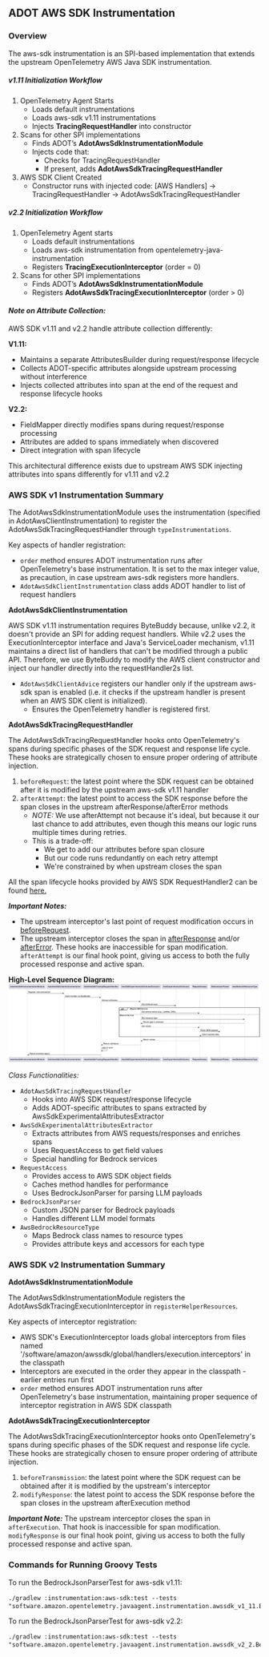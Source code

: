 ## ADOT AWS SDK Instrumentation

### Overview
The aws-sdk instrumentation is an SPI-based implementation that extends the upstream OpenTelemetry AWS Java SDK instrumentation.

##### _v1.11 Initialization Workflow_
1. OpenTelemetry Agent Starts 
    - Loads default instrumentations 
    - Loads aws-sdk v1.11 instrumentations
    - Injects **TracingRequestHandler** into constructor
2. Scans for other SPI implementations
    - Finds ADOT’s **AdotAwsSdkInstrumentationModule**
    - Injects code that:
      - Checks for TracingRequestHandler
      - If present, adds **AdotAwsSdkTracingRequestHandler**
3. AWS SDK Client Created 
   - Constructor runs with injected code:
      [AWS Handlers] → TracingRequestHandler → AdotAwsSdkTracingRequestHandler

##### _v2.2 Initialization Workflow_

1. OpenTelemetry Agent starts
   - Loads default instrumentations
   - Loads aws-sdk instrumentation from opentelemetry-java-instrumentation
   - Registers **TracingExecutionInterceptor** (order = 0)
2. Scans for other SPI implementations
   - Finds ADOT’s **AdotAwsSdkInstrumentationModule**
   - Registers **AdotAwsSdkTracingExecutionInterceptor** (order > 0)

#### _Note on Attribute Collection:_
AWS SDK v1.11 and v2.2 handle attribute collection differently:

**V1.11:**
- Maintains a separate AttributesBuilder during request/response lifecycle
- Collects ADOT-specific attributes alongside upstream processing without interference
- Injects collected attributes into span at the end of the request and response lifecycle hooks


**V2.2:**
- FieldMapper directly modifies spans during request/response processing
- Attributes are added to spans immediately when discovered
- Direct integration with span lifecycle

This architectural difference exists due to upstream AWS SDK injecting attributes into spans differently for v1.11 and v2.2
### AWS SDK v1 Instrumentation Summary
The AdotAwsSdkInstrumentationModule uses the instrumentation (specified in AdotAwsClientInstrumentation) to register the AdotAwsSdkTracingRequestHandler through `typeInstrumentations`.

Key aspects of handler registration:
- `order` method ensures ADOT instrumentation runs after OpenTelemetry's base instrumentation. It is set to the max integer value, as precaution, in case upstream aws-sdk registers more handlers.
- `AdotAwsSdkClientInstrumentation` class adds ADOT handler to list of request handlers

**AdotAwsSdkClientInstrumentation**

AWS SDK v1.11 instrumentation requires ByteBuddy because, unlike v2.2, it doesn't provide an SPI for adding request handlers. While v2.2 uses the ExecutionInterceptor interface and Java's ServiceLoader mechanism, v1.11 maintains a direct list of handlers that can't be modified through a public API. Therefore, we use ByteBuddy to modify the AWS client constructor and inject our handler directly into the requestHandler2s list.

  - `AdotAwsSdkClientAdvice` registers our handler only if the upstream aws-sdk span is enabled (i.e. it checks if the upstream handler is present when an AWS SDK client is
  initialized).
    - Ensures the OpenTelemetry handler is registered first.

**AdotAwsSdkTracingRequestHandler**

The AdotAwsSdkTracingRequestHandler hooks onto OpenTelemetry's spans during specific phases of the SDK request and response life cycle. These hooks are strategically chosen to ensure proper ordering of attribute injection.

1.  `beforeRequest`: the latest point where the SDK request can be obtained after it is modified by the upstream aws-sdk v1.11 handler
2.  `afterAttempt`: the latest point to access the SDK response before the span closes in the upstream afterResponse/afterError methods
    - _NOTE:_ We use afterAttempt not because it's ideal, but because it our last chance to add attributes, even though this means our logic runs multiple times during retries. 
    - This is a trade-off:
      - We get to add our attributes before span closure 
      - But our code runs redundantly on each retry attempt 
      - We're constrained by when upstream closes the span

All the span lifecycle hooks provided by AWS SDK RequestHandler2 can be found [here.](https://docs.aws.amazon.com/AWSJavaSDK/latest/javadoc/com/amazonaws/handlers/RequestHandler2.html#beforeMarshalling-com.amazonaws.AmazonWebServiceRequest)

_**Important Notes:**_
- The upstream interceptor's last point of request modification occurs in [beforeRequest](https://github.com/open-telemetry/opentelemetry-java-instrumentation/blob/main/instrumentation/aws-sdk/aws-sdk-1.11/library/src/main/java/io/opentelemetry/instrumentation/awssdk/v1_11/TracingRequestHandler.java#L58).
- The upstream interceptor closes the span in [afterResponse](https://github.com/open-telemetry/opentelemetry-java-instrumentation/blob/main/instrumentation/aws-sdk/aws-sdk-1.11/library/src/main/java/io/opentelemetry/instrumentation/awssdk/v1_11/TracingRequestHandler.java#L116) and/or [afterError](https://github.com/open-telemetry/opentelemetry-java-instrumentation/blob/main/instrumentation/aws-sdk/aws-sdk-1.11/library/src/main/java/io/opentelemetry/instrumentation/awssdk/v1_11/TracingRequestHandler.java#L131). These hooks are inaccessible for span modification.
  `afterAttempt` is our final hook point, giving us access to both the fully processed response and active span.

**High-Level Sequence Diagram:**
![img.png](sequence-diagram-1.11.png)

_Class Functionalities:_
- `AdotAwsSdkTracingRequestHandler`
  - Hooks into AWS SDK request/response lifecycle 
  - Adds ADOT-specific attributes to spans extracted by AwsSdkExperimentalAttributesExtractor
- `AwsSdkExperimentalAttributesExtractor`
  - Extracts attributes from AWS requests/responses and enriches spans
  - Uses RequestAccess to get field values
  - Special handling for Bedrock services
- `RequestAccess`
  - Provides access to AWS SDK object fields 
  - Caches method handles for performance 
  - Uses BedrockJsonParser for parsing LLM payloads
- `BedrockJsonParser`
  - Custom JSON parser for Bedrock payloads
  - Handles different LLM model formats
- `AwsBedrockResourceType`
  - Maps Bedrock class names to resource types
  - Provides attribute keys and accessors for each type

### AWS SDK v2 Instrumentation Summary

**AdotAwsSdkInstrumentationModule**

The AdotAwsSdkInstrumentationModule registers the AdotAwsSdkTracingExecutionInterceptor in `registerHelperResources`.

Key aspects of interceptor registration:
- AWS SDK's ExecutionInterceptor loads global interceptors from files named '/software/amazon/awssdk/global/handlers/execution.interceptors' in the classpath
- Interceptors are executed in the order they appear in the classpath - earlier entries run first
- `order` method ensures ADOT instrumentation runs after OpenTelemetry's base instrumentation, maintaining proper sequence of interceptor registration in AWS SDK classpath

**AdotAwsSdkTracingExecutionInterceptor**

The AdotAwsSdkTracingExecutionInterceptor hooks onto OpenTelemetry's spans during specific phases of the SDK request and response life cycle. These hooks are strategically chosen to ensure proper ordering of attribute injection.

1. `beforeTransmission`: the latest point where the SDK request can be obtained after it is modified by the upstream's interceptor
2. `modifyResponse`: the latest point to access the SDK response before the span closes in the upstream afterExecution method

_**Important Note:**_
The upstream interceptor closes the span in `afterExecution`. That hook is inaccessible for span modification.
`modifyResponse` is our final hook point, giving us access to both the fully processed response and active span.

### Commands for Running Groovy Tests

To run the BedrockJsonParserTest for aws-sdk v1.11:
````
./gradlew :instrumentation:aws-sdk:test --tests "software.amazon.opentelemetry.javaagent.instrumentation.awssdk_v1_11.BedrockJsonParserTest"
````

To run the BedrockJsonParserTest for aws-sdk v2.2:
````
./gradlew :instrumentation:aws-sdk:test --tests "software.amazon.opentelemetry.javaagent.instrumentation.awssdk_v2_2.BedrockJsonParserTest"
````
